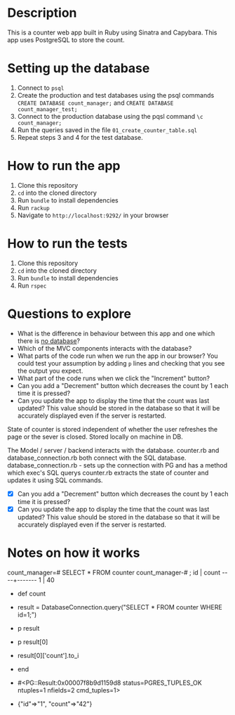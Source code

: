 # Description
This is a counter web app built in Ruby using Sinatra and Capybara. This app uses PostgreSQL to store the count.

# Setting up the database
1. Connect to `psql`
2. Create the production and test databases using the psql commands `CREATE DATABASE count_manager;` and `CREATE DATABASE count_manager_test;`
3. Connect to the production database using the pqsl command `\c count_manager;`
4. Run the queries saved in the file `01_create_counter_table.sql`
5. Repeat steps 3 and 4 for the test database.

# How to run the app
1. Clone this repository
2. `cd` into the cloned directory
3. Run `bundle` to install dependencies
4. Run `rackup`
5. Navigate to `http://localhost:9292/` in your browser

# How to run the tests
1. Clone this repository
2. `cd` into the cloned directory
3. Run `bundle` to install dependencies
4. Run `rspec`

# Questions to explore
* What is the difference in behaviour between this app and one which there is [no database](https://github.com/tatsiana-makers/count-sinatra)?
* Which of the MVC components interacts with the database?
* What parts of the code run when we run the app in our browser? You could test your assumption by adding `p` lines and checking that you see the output you expect.
* What part of the code runs when we click the "Increment" button?
* Can you add a "Decrement" button which decreases the count by 1 each time it is pressed?
* Can you update the app to display the time that the count was last updated? This value should be stored in the database so that it will be accurately displayed even if the server is restarted.

State of counter is stored independent of whether the user refreshes the page or the sever is closed.
Stored locally on machine in DB.

The Model / server / backend interacts with the database.
counter.rb and database_connection.rb both connect with the SQL database.
database_connection.rb - sets up the connection with PG and has a method which exec's SQL querys
counter.rb extracts the state of counter and updates it using SQL commands.

- [x] Can you add a "Decrement" button which decreases the count by 1 each time it is pressed?
- [x] Can you update the app to display the time that the count was last updated? This value should be stored in the database so that it will be accurately displayed even if the server is restarted.

# Notes on how it works 

count_manager=# SELECT * FROM counter
count_manager-# ;
 id | count 
----+-------
  1 |    40

- def count
-  result = DatabaseConnection.query("SELECT * FROM counter WHERE id=1;")
-  p result
-  p result[0]
-  result[0]['count'].to_i
- end

- #<PG::Result:0x00007f8b9d1159d8 status=PGRES_TUPLES_OK ntuples=1 nfields=2 cmd_tuples=1>
- {"id"=>"1", "count"=>"42"}
